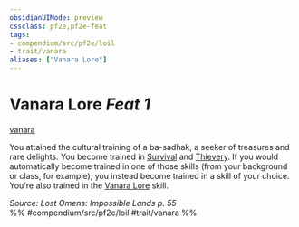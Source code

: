 ```yaml
---
obsidianUIMode: preview
cssclass: pf2e,pf2e-feat
tags:
- compendium/src/pf2e/loil
- trait/vanara
aliases: ["Vanara Lore"]
---
```

# Vanara Lore  *Feat 1*  
[vanara](vanara-loil.md "Vanara Ancestry & Heritage Trait")  


You attained the cultural training of a ba-sadhak, a seeker of treasures and rare delights. You become trained in [Survival](skills.md#Survival) and [Thievery](skills.md#Thievery). If you would automatically become trained in one of those skills (from your background or class, for example), you instead become trained in a skill of your choice. You're also trained in the [Vanara Lore](skills.md#Lore) skill.

*Source: Lost Omens: Impossible Lands p. 55*  
%% #compendium/src/pf2e/loil #trait/vanara %%